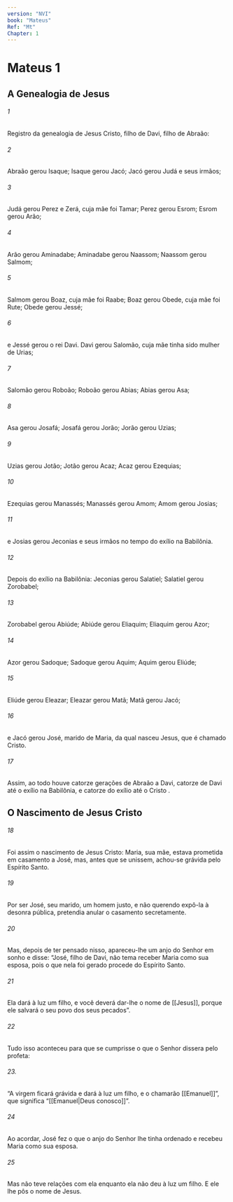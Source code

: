 ```yaml
---
version: "NVI"
book: "Mateus"
Ref: "Mt"
Chapter: 1
---
```


# Mateus 1
## A Genealogia de Jesus
###### 1
Registro da genealogia de Jesus Cristo, filho de Davi, filho de Abraão:
###### 2 
Abraão gerou Isaque; Isaque gerou Jacó; Jacó gerou Judá e seus irmãos;
###### 3 
Judá gerou Perez e Zerá, cuja mãe foi Tamar; Perez gerou Esrom; Esrom gerou Arão;
###### 4 
Arão gerou Aminadabe; Aminadabe gerou Naassom; Naassom gerou Salmom;
###### 5 
Salmom gerou Boaz, cuja mãe foi Raabe; Boaz gerou Obede, cuja mãe foi Rute; Obede gerou Jessé;
###### 6 
e Jessé gerou o rei Davi. Davi gerou Salomão, cuja mãe tinha sido mulher de Urias;
###### 7 
Salomão gerou Roboão; Roboão gerou Abias; Abias gerou Asa;
###### 8
Asa gerou Josafá; Josafá gerou Jorão; Jorão gerou Uzias;
###### 9 
Uzias gerou Jotão; Jotão gerou Acaz; Acaz gerou Ezequias;
###### 10
Ezequias gerou Manassés; Manassés gerou Amom; Amom gerou Josias;
###### 11
 e Josias gerou Jeconias e seus irmãos no tempo do exílio na Babilônia.
###### 12
Depois do exílio na Babilônia: Jeconias gerou Salatiel; Salatiel gerou Zorobabel;
###### 13
Zorobabel gerou Abiúde; Abiúde gerou Eliaquim; Eliaquim gerou Azor;
###### 14
Azor gerou Sadoque; Sadoque gerou Aquim; Aquim gerou Eliúde;
###### 15
Eliúde gerou Eleazar; Eleazar gerou Matã; Matã gerou Jacó;
###### 16
e Jacó gerou José, marido de Maria, da qual nasceu Jesus, que é chamado Cristo.
###### 17
Assim, ao todo houve catorze gerações de Abraão a Davi, catorze de Davi até o exílio na Babilônia, e catorze do exílio até o Cristo .
## O Nascimento de Jesus Cristo
###### 18
Foi assim o nascimento de Jesus Cristo: Maria, sua mãe, estava prometida em casamento a José, mas, antes que se unissem, achou-se grávida pelo Espírito Santo.
###### 19
 Por ser José, seu marido, um homem justo, e não querendo expô-la à desonra pública, pretendia anular o casamento secretamente.
###### 20
Mas, depois de ter pensado nisso, apareceu-lhe um anjo do Senhor em sonho e disse: “José, filho de Davi, não tema receber Maria como sua esposa, pois o que nela foi gerado procede do Espírito Santo.
###### 21
Ela dará à luz um filho, e você deverá dar-lhe o nome de [[Jesus]], porque ele salvará o seu povo dos seus pecados”.
###### 22
Tudo isso aconteceu para que se cumprisse o que o Senhor dissera pelo profeta:
###### 23.
“A virgem ficará grávida e dará à luz um filho, e o chamarão [[Emanuel]]”, que significa “[[Emanuel|Deus conosco]]”.
###### 24
Ao acordar, José fez o que o anjo do Senhor lhe tinha ordenado e recebeu Maria como sua esposa.
###### 25
Mas não teve relações com ela enquanto ela não deu à luz um filho. E ele lhe pôs o nome de Jesus.

